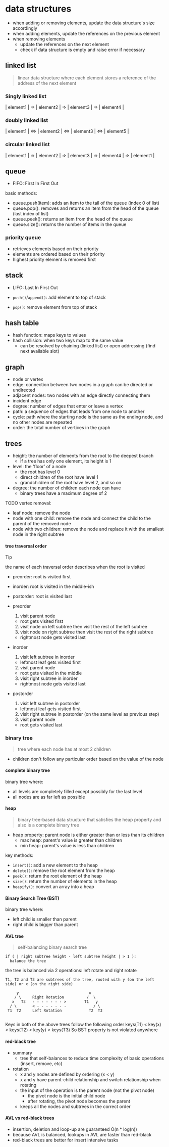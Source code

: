 
# data structures

- when adding or removing elements, update the data structure's size accordingly
- when adding elements, update the references on the previous element
- when removing elements
  - update the references on the next element
  - check if data structure is empty and raise error if necessary

## linked list

> linear data structure where each element stores a reference of the address of the next element

### Singly linked list

| element1 | => | element2 | => | element3 | => | element4 |

### doubly linked list

| element1 | <=> | element2 | <=> | element3 | <=> | element5 |

### circular linked list

| element1 | => | element2 | => | element3 | => | element4 | => | element1 |

## queue

- FIFO: First In First Out

basic methods:
- queue.push(item): adds an item to the tail of the queue (index 0 of list)
- queue.pop(): removes and returns an item from the head of the queue (last index of list)
- queue.peek(): returns an item from the head of the queue
- queue.size(): returns the number of items in the queue

### priority queue

- retrieves elements based on their priority
- elements are ordered based on their priority
- highest priority element is removed first

## stack

- LIFO: Last In First Out

- `push()`/`append()`: add element to top of stack
- `pop()`: remove element from top of stack

## hash table

- hash function: maps keys to values
- hash collision: when two keys map to the same value
  - can be resolved by chaining (linked list) or open addressing (find next available slot)

## graph

- node or vertex
- edge: connection between two nodes in a graph can be directed or undirected
- adjacent nodes: two nodes with an edge directly connecting them
- incident edge
- degree: number of edges that enter or leave a vertex
- path: a sequence of edges that leads from one node to another
- cycle: path where the starting node is the same as the ending node, and no other nodes are repeated
- order: the total number of vertices in the graph

<!--adjacency matrix-->

## trees

- height: the number of elements from the root to the deepest branch
  - if a tree has only one element, its height is 1
- level: the 'floor' of a node
  - the root has level 0
  - direct children of the root have level 1
  - grandchildren of the root have level 2, and so on
- degree: the number of children each node can have
  - binary trees have a maximum degree of 2


TODO
vertex removal:
- leaf node: remove the node
- node with one child: remove the node and connect the child to the parent of the removed node
- node with two children: remove the node and replace it with the smallest node in the right subtree

#### tree traversal order

> [!TIP]
> the name of each traversal order describes when the root is visited

- preorder: root is visited first
- inorder: root is visited in the middle-ish
- postorder: root is visited last

- preorder
  1. visit parent node
    - root gets visited first
  2. visit node on left subtree then visit the rest of the left subtree
  3. visit node on right subtree then visit the rest of the right subtree
    - rightmost node gets visited last
- inorder
  1. visit left subtree in inorder
    - leftmost leaf gets visited first
  2. visit parent node
    - root gets visited in the middle
  3. visit right subtree in inorder
    - rightmost node gets visited last
- postorder
  1. visit left subtree in postorder
    - leftmost leaf gets visited first
  2. visit right subtree in postorder (on the same level as previous step)
  3. visit parent node
    - root gets visited last


### binary tree

> tree where each node has at most 2 children

- children don't follow any particular order based on the value of the node

#### complete binary tree

binary tree where:
- all levels are completely filled except possibly for the last level
- all nodes are as far left as possible

#### heap

> binary tree-based data structure that satisfies the heap property and also is a complete binary tree

- heap property: parent node is either greater than or less than its children
  - max heap: parent's value is greater than children
  - min heap: parent's value is less than children

key methods:
- `insert()`: add a new element to the heap
- `delete()`: remove the root element from the heap
- `peek()`: return the root element of the heap
- `size()`: return the number of elements in the heap
- `heapify()`: convert an array into a heap

#### Binary Search Tree (BST)

binary tree where:
- left child is smaller than parent
- right child is bigger than parent


#### AVL tree

> self-balancing binary search tree

```
if ( | right subtree height - left subtree height | > 1 ):
  balance the tree
```

the tree is balanced via 2 operations: left rotate and right rotate

```
T1, T2 and T3 are subtrees of the tree, rooted with y (on the left side) or x (on the right side)

     y                               x
    / \     Right Rotation          /  \
   x   T3   - - - - - - - >        T1   y
  / \       < - - - - - - -            / \
 T1  T2     Left Rotation            T2  T3
 
```

Keys in both of the above trees follow the following order
keys(T1) < key(x) < keys(T2) < key(y) < keys(T3)
So BST property is not violated anywhere

#### red-black tree

- summary
  - tree that self-balances to reduce time complexity of basic operations (insert, remove, etc)
- rotation
  - x and y nodes are defined by ordering (x < y)
  - x and y have parent-child relationship and switch relationship when rotating
  - the input of the operation is the parent node (not the pivot node)
    - the pivot node is the initial child node
    - after rotating, the pivot node becomes the parent
  - keeps all the nodes and subtrees in the correct order


#### AVL vs red-black trees

- insertion, deletion and loop-up are guaranteed O(n * log(n))
- because AVL is balanced, lookups in AVL are faster than red-black
- red-black trees are better for insert intensive tasks
